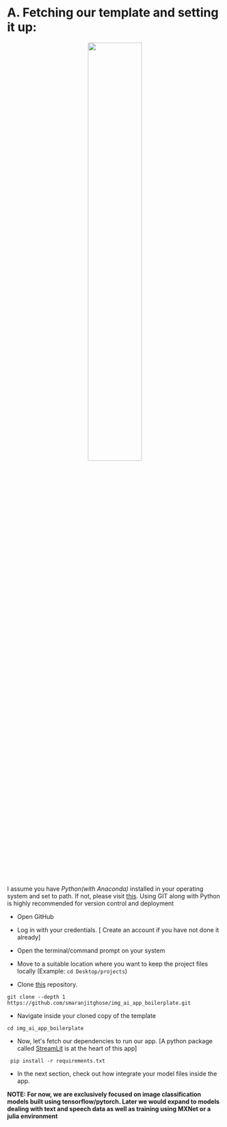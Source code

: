 # A.  Fetching our template and setting it up:

<p align = "center"><img src = "https://media.giphy.com/media/Ln2dAW9oycjgmTpjX9/giphy.gif" width = 50%></p>

I assume you have *Python(with Anaconda)* installed in your operating system and set to path. If not, please visit [this](https://docs.anaconda.com/anaconda/install/). Using GIT along with Python is highly recommended for version control and deployment

- Open GitHub

- Log in with your credentials. [ Create an account if you have not done it already]

- Open the terminal/command prompt on your system

- Move to a suitable location where you want to keep the project files locally (Example: `cd Desktop/projects`)

- Clone [this](https://github.com/smaranjitghose/img_ai_app_boilerplate) repository.

```
git clone --depth 1 https://github.com/smaranjitghose/img_ai_app_boilerplate.git
```

- Navigate inside your cloned copy of the template

```
cd img_ai_app_boilerplate
```

- Now, let's fetch our dependencies to run our app. [A python package called [StreamLit](https://docs.streamlit.io/en/stable/) is at  the heart of this app]

```
 pip install -r requirements.txt
```

- In the next section, check out how integrate your model files inside the app. 

__NOTE: For now, we are exclusively focused on image classification models built using tensorflow/pytorch. Later we would expand to models dealing with text and speech data as well as training using MXNet or a julia environment__
